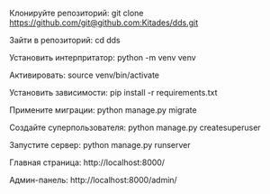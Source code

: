 Клонируйте репозиторий:
git clone https://github.com/git@github.com:Kitades/dds.git


Зайти в репозиторий:
cd dds


Установить интерпритатор:
python -m venv venv


Активировать:
source venv/bin/activate


Установить зависимости:
pip install -r requirements.txt


Примените миграции:
python manage.py migrate


Создайте суперпользователя:
python manage.py createsuperuser


Запустите сервер:
python manage.py runserver


Главная страница: http://localhost:8000/


Админ-панель: http://localhost:8000/admin/